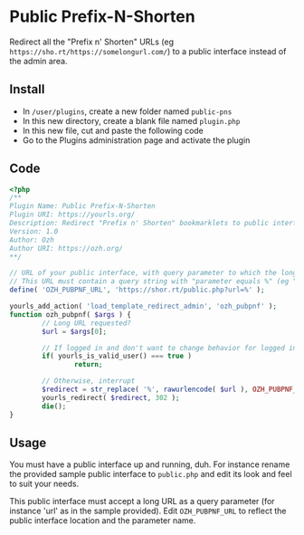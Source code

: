 # Public Prefix-N-Shorten

Redirect all the "Prefix n' Shorten" URLs (eg `https://sho.rt/https://somelongurl.com/`) to a public interface instead of the admin area.

## Install

- In `/user/plugins`, create a new folder named `public-pns`
- In this new directory, create a blank file named `plugin.php`
- In this new file, cut and paste the following code
- Go to the Plugins administration page and activate the plugin

## Code

```php
<?php
/**
Plugin Name: Public Prefix-N-Shorten
Plugin URI: https://yourls.org/
Description: Redirect "Prefix n' Shorten" bookmarklets to public interface
Version: 1.0
Author: Ozh
Author URI: https://ozh.org/
**/

// URL of your public interface, with query parameter to which the long URL will be passed
// This URL must contain a query string with "parameter equals %" (eg "url=%")
define( 'OZH_PUBPNF_URL', 'https://shor.rt/public.php?url=%' );

yourls_add_action( 'load_template_redirect_admin', 'ozh_pubpnf' );
function ozh_pubpnf( $args ) {
        // Long URL requested?
        $url = $args[0];

        // If logged in and don't want to change behavior for logged in users, do nothing
        if( yourls_is_valid_user() === true )
                return;

        // Otherwise, interrupt
        $redirect = str_replace( '%', rawurlencode( $url ), OZH_PUBPNF_URL );
        yourls_redirect( $redirect, 302 );
        die();
}
```

## Usage

You must have a public interface up and running, duh. For instance rename the provided sample public interface to `public.php` and edit its look and feel to suit your needs.

This public interface must accept a long URL as a query parameter (for instance 'url' as in
the sample provided). Edit `OZH_PUBPNF_URL` to reflect the public interface location and the parameter name.
